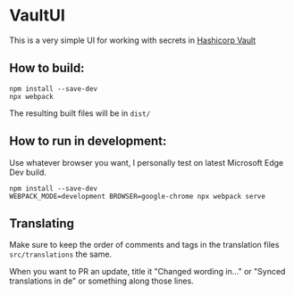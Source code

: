 # VaultUI

This is a very simple UI for working with secrets in [Hashicorp Vault](https://www.hashicorp.com/products/vault)

## How to build:
```
npm install --save-dev
npx webpack
```
The resulting built files will be in `dist/`

## How to run in development:
Use whatever browser you want, I personally test on latest Microsoft Edge Dev build.
```
npm install --save-dev
WEBPACK_MODE=development BROWSER=google-chrome npx webpack serve
```

## Translating
Make sure to keep the order of comments and tags in the translation files `src/translations` the same.

When you want to PR an update, title it "Changed wording in..." or "Synced translations in de" or something along those lines.